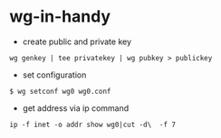 # wg-in-handy

- create public and private key

```
wg genkey | tee privatekey | wg pubkey > publickey
```

- set configuration

```
$ wg setconf wg0 wg0.conf
```

- get address via ip command

```
ip -f inet -o addr show wg0|cut -d\  -f 7
```
